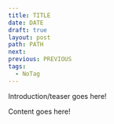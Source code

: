 ```yaml
---
title: TITLE
date: DATE
draft: true
layout: post
path: PATH
next:
previous: PREVIOUS
tags:
  - NoTag
---
```


Introduction/teaser goes here!

<div class="fold"></div>

Content goes here!

